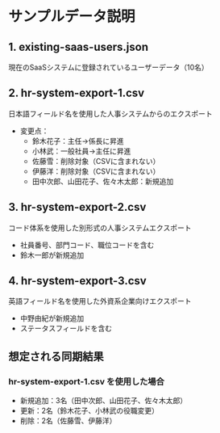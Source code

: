 # サンプルデータ説明

## 1. existing-saas-users.json
現在のSaaSシステムに登録されているユーザーデータ（10名）

## 2. hr-system-export-1.csv
日本語フィールド名を使用した人事システムからのエクスポート
- 変更点：
  - 鈴木花子：主任→係長に昇進
  - 小林武：一般社員→主任に昇進
  - 佐藤雪：削除対象（CSVに含まれない）
  - 伊藤洋：削除対象（CSVに含まれない）
  - 田中次郎、山田花子、佐々木太郎：新規追加

## 3. hr-system-export-2.csv
コード体系を使用した別形式の人事システムエクスポート
- 社員番号、部門コード、職位コードを含む
- 鈴木一郎が新規追加

## 4. hr-system-export-3.csv
英語フィールド名を使用した外資系企業向けエクスポート
- 中野由紀が新規追加
- ステータスフィールドを含む

## 想定される同期結果

### hr-system-export-1.csv を使用した場合
- 新規追加：3名（田中次郎、山田花子、佐々木太郎）
- 更新：2名（鈴木花子、小林武の役職変更）
- 削除：2名（佐藤雪、伊藤洋）